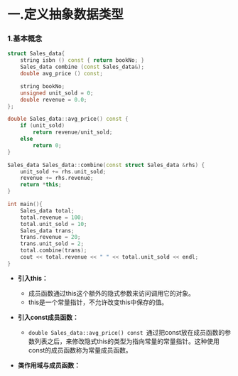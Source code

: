 # 一.定义抽象数据类型

### 1.基本概念

```c++
struct Sales_data{
    string isbn () const { return bookNo; }
    Sales_data combine (const Sales_data&);
    double avg_price () const;

    string bookNo;
    unsigned unit_sold = 0;
    double revenue = 0.0;
};

double Sales_data::avg_price() const {
    if (unit_sold)
        return revenue/unit_sold;
    else
        return 0;
}

Sales_data Sales_data::combine(const struct Sales_data &rhs) {
    unit_sold += rhs.unit_sold;
    revenue += rhs.revenue;
    return *this;
}

int main(){
    Sales_data total;
    total.revenue = 100;
    total.unit_sold = 10;
    Sales_data trans;
    trans.revenue = 20;
    trans.unit_sold = 2;
    total.combine(trans);
    cout << total.revenue << " " << total.unit_sold << endl;
}
```



+ **引入this：**
  + 成员函数通过this这个额外的隐式参数来访问调用它的对象。
  + this是一个常量指针，不允许改变this中保存的值。

+ **引入const成员函数：**
  + `double Sales_data::avg_price() const `通过把const放在成员函数的参数列表之后，来修改隐式this的类型为指向常量的常量指针。这种使用const的成员函数称为常量成员函数。

+ **类作用域与成员函数：**